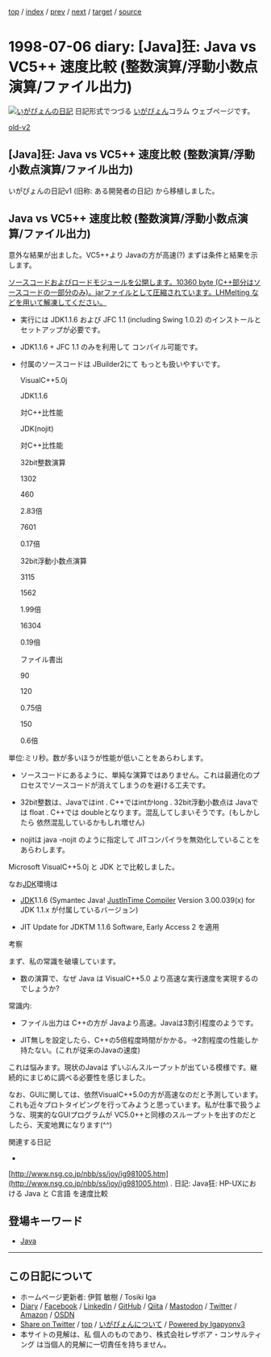 [top](../index.html) 
 / [index](index.html) 
 / [prev](../1997/ig970723.html) 
 / [next](../2000/ig000120.html) 
 / [target](https://www.igapyon.jp/igapyon/diary/1998/ig980706.html) 
 / [source](https://github.com/igapyon/diary/blob/master/1998/ig980706.src.md) 

1998-07-06 diary: [Java]狂: Java vs VC5++ 速度比較 (整数演算/浮動小数点演算/ファイル出力)
=====================================================================================================
[![いがぴょんの日記](https://www.igapyon.jp/igapyon/diary/images/iga200306s.jpg "いがぴょん")](https://www.igapyon.jp/igapyon/diary/memo/memoigapyon.html) 日記形式でつづる [いがぴょん](https://www.igapyon.jp/igapyon/diary/memo/memoigapyon.html)コラム ウェブページです。

[old-v2](ig980706-orig.html)

## [Java]狂: Java vs VC5++ 速度比較 (整数演算/浮動小数点演算/ファイル出力)

いがぴょんの日記v1 (旧称: ある開発者の日記) から移植しました。


## Java vs VC5++ 速度比較 (整数演算/浮動小数点演算/ファイル出力)

意外な結果が出ました。VC5++より Javaの方が高速(?) まずは条件と結果を示します。

  
[ソースコードおよびロードモジュールを公開します。](ig980706.jar)[10360
  byte](ig980706.jar)[ ](ig980706.jar)[(C++部分はソースコードの一部分のみ)。jarファイルとして圧縮されています。LHMelting
  などを用いて解凍してください。](ig980706.jar)

  
* 実行には JDK1.1.6 および JFC 1.1 (including Swing 1.0.2) のインストールとセットアップが必要です。
    
* JDK1.1.6 + JFC 1.1 のみを利用して コンパイル可能です。
    
* 付属のソースコードは JBuilder2にて もっとも扱いやすいです。
  


    VisualC++5.0j

    JDK1.1.6

    対C++比性能

    JDK(nojit)

    対C++比性能

    32bit整数演算

    1302

    460

    2.83倍

    7601

    0.17倍

    32bit浮動小数点演算

    3115

    1562

    1.99倍

    16304

    0.19倍

    ファイル書出

    90

    120

    0.75倍

    150

    0.6倍

単位:ミリ秒。数が多いほうが性能が低いことをあらわします。

* ソースコードにあるように、単純な演算ではありません。これは最適化のプロセスでソースコードが消えてしまうのを避ける工夫です。
  
* 32bit整数は、Javaではint . C++ではintかlong . 32bit浮動小数点は Javaでは float
  . C++では doubleとなります。混乱してしまいそうです。(もしかしたら 依然混乱しているかもしれ増せん)
  
* nojitは java -nojit のように指定して JITコンパイラを無効化していることをあらわします。

Microsoft VisualC++5.0j と JDK とで比較しました。

なお[JDK](http://java.sun.com/products/jdk/1.1/)環境は

* [JDK](http://java.sun.com/products/jdk/1.1/)1.1.6
  (Symantec Java! [JustInTime
  Compiler](http://www.javacats.com/jp/articles/chuckmcmanis091696.html) Version 3.00.039(x) for JDK 1.1.x が付属しているバージョン)
  
* JIT Update for JDKTM 1.1.6 Software, Early Access 2 を適用

考察

まず、私の常識を破壊しています。

* 数の演算で、なぜ Java は VisualC++5.0 より高速な実行速度を実現するのでしょうか?

常識内:

* ファイル出力は C++の方が Javaより高速。Javaは3割引程度のようです。
  
* JIT無しを設定したら、C++の5倍程度時間がかかる。→2割程度の性能しか持たない。(これが従来のJavaの速度)

これは悩みます。現状のJavaは ずいぶんスループットが出ている模様です。継続的にまじめに調べる必要性を感じました。

なお、GUIに関しては、依然VisualC++5.0の方が高速なのだと予測しています。これも近々プロトタイピングを行ってみようと思っています。私が仕事で扱うような、現実的なGUIプログラムが
VC5.0++と同様のスループットを出すのだとしたら、天変地異になります(^^)

関連する日記

* 
  
[http://www.nsg.co.jp/nbb/ss/joy/ig981005.htm](http://www.nsg.co.jp/nbb/ss/joy/ig981005.htm)
. 日記: Java狂: HP-UXにおける Java と C言語 を速度比較

## 登場キーワード

* [Java](../keyword/java.html)

----------------------------------------------------------------------------------------------------

## この日記について

* ホームページ更新者: 伊賀 敏樹 / Tosiki Iga
* [Diary](https://www.igapyon.jp/igapyon/diary/) / [Facebook](https://www.facebook.com/igapyon) / [LinkedIn](https://www.linkedin.com/in/toshikiiga) / [GitHub](https://github.com/igapyon) / [Qiita](https://qiita.com/igapyon) / [Mastodon](https://social.vivaldi.net/@igapyon) / [Twitter](https://twitter.com/ToshikiIga) / [Amazon](https://www.amazon.co.jp/%E4%BC%8A%E8%B3%80-%E6%95%8F%E6%A8%B9/e/B004LTQWCQ) / [OSDN](https://ja.osdn.net/users/iga/)
* [Share on Twitter](https://twitter.com/intent/tweet?hashtags=igapyon%2Cdiary%2C%E3%81%84%E3%81%8C%E3%81%B4%E3%82%87%E3%82%93%2CJava&text=%5BJava%5D%E7%8B%82%3A+Java+vs+VC5%2B%2B+%E9%80%9F%E5%BA%A6%E6%AF%94%E8%BC%83+%28%E6%95%B4%E6%95%B0%E6%BC%94%E7%AE%97%2F%E6%B5%AE%E5%8B%95%E5%B0%8F%E6%95%B0%E7%82%B9%E6%BC%94%E7%AE%97%2F%E3%83%95%E3%82%A1%E3%82%A4%E3%83%AB%E5%87%BA%E5%8A%9B%29&url=https%3A%2F%2Fwww.igapyon.jp%2Figapyon%2Fdiary%2F1998%2Fig980706.html) / [top](../index.html) / [いがぴょんについて](https://www.igapyon.jp/igapyon/diary/memo/memoigapyon.html) / [Powered by Igapyonv3](https://github.com/igapyon/igapyonv3)
* 本サイトの見解は、私 個人のものであり、株式会社レザボア・コンサルティング は当個人的見解に一切責任を持ちません。 
